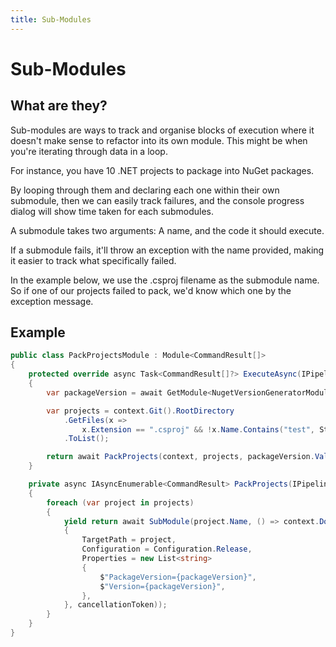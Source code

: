 ```yaml
---
title: Sub-Modules
---
```


# Sub-Modules

## What are they?
Sub-modules are ways to track and organise blocks of execution where it doesn't make sense to refactor into its own module. This might be when you're iterating through data in a loop.

For instance, you have 10 .NET projects to package into NuGet packages.

By looping through them and declaring each one within their own submodule, then we can easily track failures, and the console progress dialog will show time taken for each submodules.

A submodule takes two arguments: A name, and the code it should execute.

If a submodule fails, it'll throw an exception with the name provided, making it easier to track what specifically failed.

In the example below, we use the .csproj filename as the submodule name. So if one of our projects failed to pack, we'd know which one by the exception message.

## Example

```csharp
public class PackProjectsModule : Module<CommandResult[]>
{
    protected override async Task<CommandResult[]?> ExecuteAsync(IPipelineContext context, CancellationToken cancellationToken)
    {
        var packageVersion = await GetModule<NugetVersionGeneratorModule>();

        var projects = context.Git().RootDirectory
            .GetFiles(x =>
                x.Extension == ".csproj" && !x.Name.Contains("test", StringComparison.InvariantCultureIgnoreCase))
            .ToList();

        return await PackProjects(context, projects, packageVersion.Value, cancellationToken).ToArrayAsync(cancellationToken: cancellationToken);
    }

    private async IAsyncEnumerable<CommandResult> PackProjects(IPipelineContext context, List<File> projects, string? packageVersion, [EnumeratorCancellation] CancellationToken cancellationToken)
    {
        foreach (var project in projects)
        {
            yield return await SubModule(project.Name, () => context.DotNet().Pack(new DotNetPackOptions
            {
                TargetPath = project,
                Configuration = Configuration.Release,
                Properties = new List<string>
                {
                    $"PackageVersion={packageVersion}",
                    $"Version={packageVersion}",
                },
            }, cancellationToken));
        }
    }
}
```